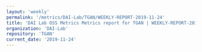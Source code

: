 ```yaml
---
layout: 'weekly'
permalink: '/metrics/DAI-Lab/TGAN/WEEKLY-REPORT-2019-11-24'
title: 'DAI Lab OSS Metrics Metrics report for TGAN | WEEKLY-REPORT-2019-11-24'
organization: 'DAI-Lab'
repository: 'TGAN'
current_date: '2019-11-24'
---
```

